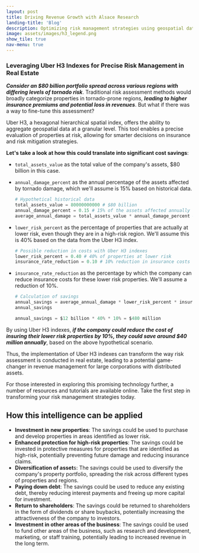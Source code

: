 ```yaml
---
layout: post
title: Driving Revenue Growth with Alsace Research
landing-title: 'Blog'
description: Optimizing risk management strategies using geospatial data
image: assets/images/h3_legend.png
show_tile: true
nav-menu: true
---
```


### **Leveraging Uber H3 Indexes for Precise Risk Management in Real Estate**

***Consider an $80 billion portfolio spread across various regions with differing levels of tornado risk***. Traditional risk assessment methods would broadly categorize properties in tornado-prone regions, ***leading to higher insurance premiums and potential loss in revenues***. But what if there was a way to fine-tune this assessment?

Uber H3, a hexagonal hierarchical spatial index, offers the ability to aggregate geospatial data at a granular level. This tool enables a precise evaluation of properties at risk, allowing for smarter decisions on insurance and risk mitigation strategies.

**Let's take a look at how this could translate into significant cost savings**:


 * `total_assets_value` as the total value of the company's assets, $80 billion in this case.
 * `annual_damage_percent` as the annual percentage of the assets affected by tornado damage, which we'll assume is 15% based on historical data.




    ```python
    # Hypothetical historical data
    total_assets_value = 80000000000 # $80 billion
    annual_damage_percent = 0.15 # 15% of the assets affected annually
    average_annual_damage = total_assets_value * annual_damage_percent # Average insurance costs and repairs
    ```

 * `lower_risk_percent` as the percentage of properties that are actually at lower risk, even though they are in a high-risk region. We'll assume this is 40% based on the data from the Uber H3 index.

    ```python
    # Possible reduction in costs with Uber H3 indexes
    lower_risk_percent = 0.40 # 40% of properties at lower risk
    insurance_rate_reduction = 0.10 # 10% reduction in insurance costs for lower risk properties
    ```
 * `insurance_rate_reduction` as the percentage by which the company can reduce insurance costs for these lower risk properties. We'll assume a reduction of 10%.

    ```python
    # Calculation of savings
    annual_savings = average_annual_damage * lower_risk_percent * insurance_rate_reduction
    annual_savings

    annual_savings = $12 billion * 40% * 10% = $480 million
    ```

By using Uber H3 indexes, ***if the company could reduce the cost of insuring their lower risk properties by 10%, they could save around $40 million annually***, based on the above hypothetical scenario.

Thus, the implementation of Uber H3 indexes can transform the way risk assessment is conducted in real estate, leading to a potential game-changer in revenue management for large corporations with distributed assets.


For those interested in exploring this promising technology further, a number of resources and tutorials are available online. Take the first step in transforming your risk management strategies today.
<br>

## **How this intelligence can be applied**

 * **Investment in new properties**: The savings could be used to purchase and develop properties in areas identified as lower risk.
 * **Enhanced protection for high-risk properties**: The savings could be invested in protective measures for properties that are identified as high-risk, potentially preventing future damage and reducing insurance claims.
 * **Diversification of asset**s: The savings could be used to diversify the company's property portfolio, spreading the risk across different types of properties and regions.
 * **Paying down debt**: The savings could be used to reduce any existing debt, thereby reducing interest payments and freeing up more capital for investment.
 * **Return to shareholders**: The savings could be returned to shareholders in the form of dividends or share buybacks, potentially increasing the attractiveness of the company to investors.
 * **Investment in other areas of the business**: The savings could be used to fund other areas of the business, such as research and development, marketing, or staff training, potentially leading to increased revenue in the long term.